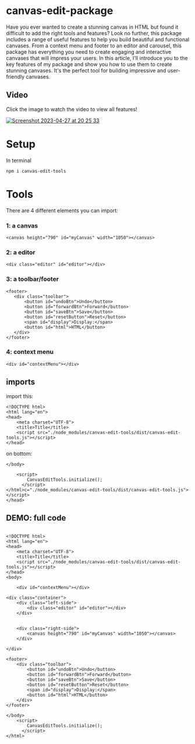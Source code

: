 # canvas-edit-package


Have you ever wanted to create a stunning canvas in HTML but found it difficult to add the right tools and features? Look no further, this package includes a range of useful features to help you build beautiful and functional canvases. From a context menu and footer to an editor and carousel, this package has everything you need to create engaging and interactive canvases that will impress your users. In this article, I'll introduce you to the key features of my package and show you how to use them to create stunning canvases. It's the perfect tool for building impressive and user-friendly canvases.

## Video

Click the image to watch the video to view all features!

[![Screenshot 2023-04-27 at 20 25 33](https://user-images.githubusercontent.com/105933422/234958459-791994ae-51c4-4886-9886-263d27d726a7.png)](https://youtu.be/enAGlWieTXg)

# Setup

In terminal

```
npm i canvas-edit-tools
```

# Tools

There are 4 different elements you can import:

### 1: a canvas

```
<canvas height="790" id="myCanvas" width="1050"></canvas>
```

### 2: a editor

```
<div class="editor" id="editor"></div>
```

### 3: a toolbar/footer


```
<footer>
   <div class="toolbar">
       <button id="undoBtn">Undo</button>
       <button id="forwardBtn">Forward</button>
       <button id="saveBtn">Save</button>
       <button id="resetButton">Reset</button>
       <span id="display">Display:</span>
       <button id="html">HTML</button>
   </div>
</footer>
```

### 4: context menu

```
<div id="contextMenu"></div>
```

## imports

import this:

```
<!DOCTYPE html>
<html lang="en">
<head>
    <meta charset="UTF-8">
    <title>Title</title>
    <script src="./node_modules/canvas-edit-tools/dist/canvas-edit-tools.js"></script>
</head> 
```

on bottom:

```
</body>

    <script>
        CanvasEditTools.initialize();
      </script>
</html>c="./node_modules/canvas-edit-tools/dist/canvas-edit-tools.js"></script>
</head>
```

## DEMO: full code

```

<!DOCTYPE html>
<html lang="en">
<head>
    <meta charset="UTF-8">
    <title>Title</title>
    <script src="./node_modules/canvas-edit-tools/dist/canvas-edit-tools.js"></script>
</head>
<body>

    <div id="contextMenu"></div>

<div class="container">
    <div class="left-side">
        <div class="editor" id="editor"></div>
    </div>


    <div class="right-side">
        <canvas height="790" id="myCanvas" width="1050"></canvas>
    </div>

</div>

<footer>
    <div class="toolbar">
        <button id="undoBtn">Undo</button>
        <button id="forwardBtn">Forward</button>
        <button id="saveBtn">Save</button>
        <button id="resetButton">Reset</button>
        <span id="display">Display:</span>
        <button id="html">HTML</button>
    </div>
</footer>

</body>
    <script>
        CanvasEditTools.initialize();
      </script>
</html>
```




